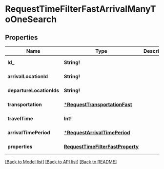 # RequestTimeFilterFastArrivalManyToOneSearch

## Properties
Name | Type | Description | Notes
------------ | ------------- | ------------- | -------------
**Id_** | **String!** |  | [default to null]
**arrivalLocationId** | **String!** |  | [default to null]
**departureLocationIds** | **String!** |  | [default to null]
**transportation** | [***RequestTransportationFast**](RequestTransportationFast.md) |  | [default to null]
**travelTime** | **Int!** |  | [default to null]
**arrivalTimePeriod** | [***RequestArrivalTimePeriod**](RequestArrivalTimePeriod.md) |  | [default to null]
**properties** | [**RequestTimeFilterFastProperty**](RequestTimeFilterFastProperty.md) |  | [default to null]

[[Back to Model list]](../README.md#documentation-for-models) [[Back to API list]](../README.md#documentation-for-api-endpoints) [[Back to README]](../README.md)


